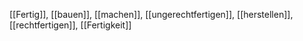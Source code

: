 [[Fertig]], [[bauen]], [[machen]], [[ungerechtfertigen]], [[herstellen]], [[rechtfertigen]], [[Fertigkeit]]